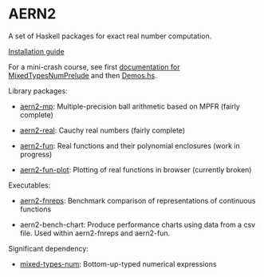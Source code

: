 # AERN2

A set of Haskell packages for exact real number computation.

[Installation guide](docs/install.md)

For a mini-crash course, see first
[documentation for MixedTypesNumPrelude](https://hackage.haskell.org/package/mixed-types-num-0.3.0.1/docs/MixedTypesNumPrelude.html)
and then [Demos.hs](aern2-demos/src/Demos.hs).

Library packages:

  * [aern2-mp](http://michalkonecny.github.io/aern2/aern2-mp-0.1.0.0/): Multiple-precision ball arithmetic based on MPFR (fairly complete)

  * [aern2-real](http://michalkonecny.github.io/aern2/aern2-real-0.1.0.0/): Cauchy real numbers (fairly complete)

  * [aern2-fun](http://michalkonecny.github.io/aern2/aern2-fun-0.1.0.0/): Real functions and their polynomial enclosures (work in progress)

  * [aern2-fun-plot](http://michalkonecny.github.io/aern2/aern2-fun-plot-0.1.0.0/): Plotting of real functions in browser (currently broken)

Executables:

  * [aern2-fnreps](https://github.com/michalkonecny/aern2/tree/master/aern2-fnreps): Benchmark comparison of representations of continuous functions

  * aern2-bench-chart: Produce performance charts using data from a csv file.  Used within aern2-fnreps and aern2-fun.

Significant dependency:

  * [mixed-types-num](https://michalkonecny.github.io/mixed-types-num/Numeric-MixedTypes.html):
    Bottom-up-typed numerical expressions

